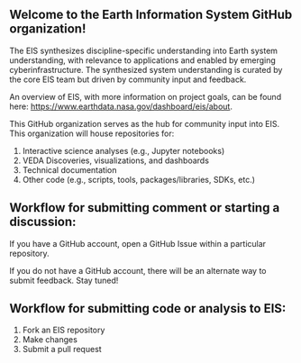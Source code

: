 ## Welcome to the Earth Information System GitHub organization!

The EIS synthesizes discipline-specific understanding into Earth system understanding, with relevance to applications and enabled by emerging cyberinfrastructure. The synthesized system understanding is curated by the core EIS team but driven by community input and feedback.

An overview of EIS, with more information on project goals, can be found here: https://www.earthdata.nasa.gov/dashboard/eis/about.

This GitHub organization serves as the hub for community input into EIS. This organization will house repositories for:
1. Interactive science analyses (e.g., Jupyter notebooks)
1. VEDA Discoveries, visualizations, and dashboards
1. Technical documentation
1. Other code (e.g., scripts, tools, packages/libraries, SDKs, etc.)

## Workflow for submitting comment or starting a discussion:
If you have a GitHub account, open a GitHub Issue within a particular repository.

If you do not have a GitHub account, there will be an alternate way to submit feedback. Stay tuned!

## Workflow for submitting code or analysis to EIS:
1. Fork an EIS repository
1. Make changes
1. Submit a pull request

